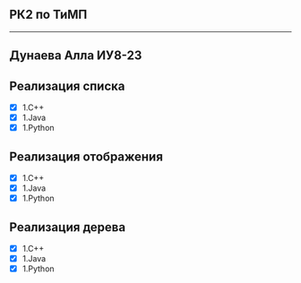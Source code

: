 РК2 по ТиМП
------------
------------
Дунаева Алла ИУ8-23
-------------------

Реализация списка
-----------------
- [x] 1.C++
- [x] 1.Java
- [x] 1.Python

Реализация отображения
----------------------
- [x] 1.C++
- [x] 1.Java
- [x] 1.Python

Реализация дерева
-----------------
- [x] 1.C++
- [x] 1.Java
- [x] 1.Python
